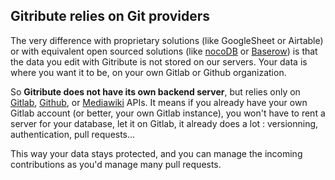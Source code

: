 
## Gitribute relies on Git providers

The very difference with proprietary solutions (like GoogleSheet or Airtable) or with equivalent open sourced solutions (like [nocoDB](https://www.nocodb.com/) or [Baserow](https://baserow.io/)) is that the data you edit with Gitribute is not stored on our servers. Your data is where you want it to be, on your own Gitlab or Github organization.

So **Gitribute does not have its own backend server**, but relies only on [Gitlab](https://gitlab.com/), [Github](https://github.com/), or [Mediawiki](https://www.mediawiki.org/wiki/MediaWiki) APIs. It means if you already have your own Gitlab account (or better, your own Gitlab instance), you won't have to rent a server for your database, let it on Gitlab, it already does a lot : versionning, authentication, pull requests...

This way your data stays protected, and you can manage the incoming contributions as you'd manage many pull requests.


